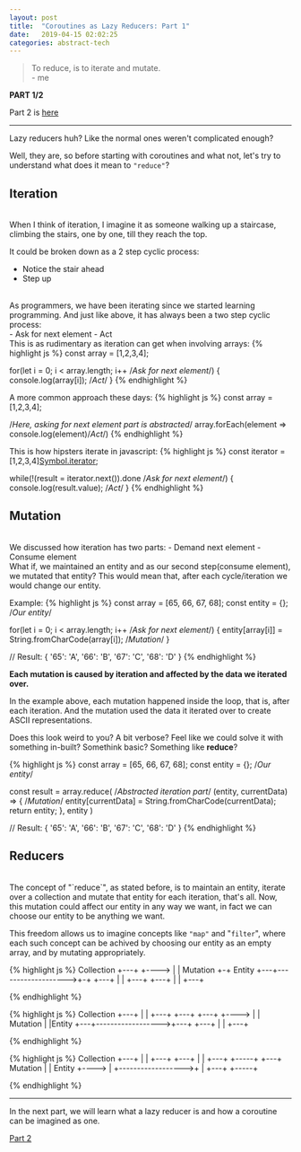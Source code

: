 ```yaml
---
layout: post
title:  "Coroutines as Lazy Reducers: Part 1"
date:   2019-04-15 02:02:25
categories: abstract-tech
---
```


 > To reduce, is to iterate and mutate.
<br/>- me

**PART 1/2**

Part 2 is [here](/abstract-tech/2019/04/16/coroutine-as-reducer-part-2.html)

______

Lazy reducers huh? Like the normal ones weren't complicated enough?

Well, they are, so before starting with coroutines and what not, let's try to understand what does
it mean to `"reduce"`?

Iteration
-
<br/>
When I think of iteration, I imagine it as someone walking up a staircase, 
climbing the stairs, one by one, till they reach the top.

It could be broken down as a 2 step cyclic process:
<br/>
- Notice the stair ahead
- Step up

<br/>
As programmers, we have been iterating since we started learning programming.
And just like above, it has always been a two step cyclic process:
<br/>
- Ask for next element
- Act

<br/>
This is as rudimentary as iteration can get when involving arrays:
{%  highlight js %}
const array = [1,2,3,4];

for(let i = 0; i < array.length; i++ /*Ask for next element*/) {
    console.log(array[i]); /*Act*/
}
{%  endhighlight %}


A more common approach these days:
{%  highlight js %}
const array = [1,2,3,4];

/*Here, asking for next element part is abstracted*/
array.forEach(element => console.log(element)/*Act*/)
{%  endhighlight %}


This is how hipsters iterate in javascript:
{%  highlight js %}
const iterator = [1,2,3,4][Symbol.iterator]();

while(!(result = iterator.next()).done /*Ask for next element*/) {
    console.log(result.value); /*Act*/
}
{%  endhighlight %}


Mutation
- 
<br/>
We discussed how iteration has two parts:
- Demand next element
- Consume element

<br/>
What if, we maintained an entity and as our second step(consume element), we mutated that entity? This would mean that,
after each cycle/iteration we would change our entity.

Example:
{%  highlight js %}
const array = [65, 66, 67, 68];
const entity = {}; /*Our entity*/

for(let i = 0; i < array.length; i++ /*Ask for next element*/) {
    entity[array[i]] = String.fromCharCode(array[i]); /*Mutation*/
}

// Result: { '65': 'A', '66': 'B', '67': 'C', '68': 'D' }
{%  endhighlight %}

**Each mutation is caused by iteration and affected by the data we iterated over.**

In the example above, each mutation happened inside the loop, that is, after each iteration.
And the mutation used the data it iterated over to create ASCII representations.

Does this look weird to you? A bit verbose? Feel like we could solve it with something in-built? Somethink basic?
Something like **reduce**?

{%  highlight js %}
const array = [65, 66, 67, 68];
const entity = {}; /*Our entity*/

const result = array.reduce(
    /*Abstracted iteration part*/
    (entity, currentData) => {
        /*Mutation*/
        entity[currentData] = String.fromCharCode(currentData);
        return entity;
    },
    entity
)

// Result: { '65': 'A', '66': 'B', '67': 'C', '68': 'D' }
{%  endhighlight %}

Reducers
-
<br/>
The concept of "`reduce`", as stated before, is to maintain an entity, iterate over a collection and mutate that entity for each iteration, that's all.
Now, this mutation could affect our entity in any way we want, in fact we can choose our entity to be anything we want.

This freedom allows us to imagine concepts like `"map"` and "`filter`", where each such concept can be achived by choosing our entity as an empty array,
and by mutating appropriately.

{%  highlight js %}
    Collection
       +---+
+----> |   |   Mutation         +-+ Entity
       +---+------------------->+-+
       +---+
       |   |
       +---+
       +---+
       |   |
       +---+

{%  endhighlight %}

{%  highlight js %}
    Collection
       +---+
       |   |
       +---+
       +---+                   +---+
+----> |   |  Mutation         |   |Entity
       +---+------------------>+---+
       +---+
       |   |
       +---+

{%  endhighlight %}

{%  highlight js %}
    Collection
       +---+
       |   |
       +---+
       +---+
       |   |
       +---+                   +-----+
       +---+  Mutation         |     | Entity
+----> |   +------------------>+     |
       +---+                   +-----+

{%  endhighlight %}
______

In the next part, we will learn what a lazy reducer is and how a coroutine can be imagined as one.

[Part 2](/abstract-tech/2019/04/16/coroutine-as-reducer-part-2.html)
